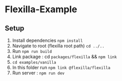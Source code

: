 # Flexilla-Example

## Setup

1. Install dependencies `npm install`
2. Navigate to root (flexilla root path) `cd ../..`
3. Run `npm run build`
4. Link package : cd `packages/flexilla` && `npm link`
5. `cd examples/vanilla`
6. In this folder run `npm link @flexilla/flexilla`
7. Run server : `npm run dev`